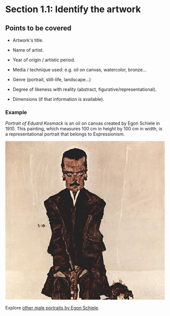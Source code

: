 # Section 1.1: Identify the artwork

## Points to be covered

* Artwork's title.

* Name of artist.

* Year of origin / artistic period.

* Media / technique used: e.g. oil on canvas, watercolor, bronze...

* Genre (portrait, still-life, landscape...)

* Degree of likeness with reality (abstract, figurative/representational).

* Dimensions (if that information is available).



### Example

_Portrait of Eduard Kosmack_ is an oil on canvas created by Egon Schiele in 1910. This painting, which measures 100 cm in height by 100 cm in width, is a representational portrait that belongs to Expressionism.

![](/assets/605px-Egon_Schiele_061.jpg)


Explore [other male portraits by Egon Schiele](https://commons.wikimedia.org/wiki/Male_Portraits_by_Egon_Schiele). 


